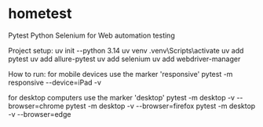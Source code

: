 # hometest

Pytest Python Selenium for Web automation testing

Project setup:
uv init --python 3.14
uv venv
.venv\Scripts\activate
uv add pytest
uv add allure-pytest
uv add selenium
uv add webdriver-manager

How to run:
for mobile devices use the marker 'responsive'
pytest -m responsive --device=iPad -v

for desktop computers use the marker 'desktop'
pytest -m desktop -v --browser=chrome
pytest -m desktop -v --browser=firefox
pytest -m desktop -v --browser=edge
